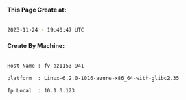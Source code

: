 
   
#### This Page Create at:

```bash

2023-11-24 - 19:40:47 UTC

```

#### Create By Machine:

```bash

Host Name : fv-az1153-941

platform  : Linux-6.2.0-1016-azure-x86_64-with-glibc2.35

Ip Local  : 10.1.0.123

```

